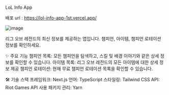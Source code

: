 LoL Info App

배포 url : https://lol-info-app-1st.vercel.app/

![image](https://github.com/user-attachments/assets/51dc802a-2cd2-4768-9429-3ec1bbe5e2dd)


리그 오브 레전드의 최신 정보를 제공하는 앱입니다. 챔피언, 아이템, 챔피언 로테이션 정보를 확인하세요.

✨ 주요 기능
챔피언 목록: 모든 챔피언을 탐색하고, 스킬 및 배경 이야기와 같은 상세 정보를 확인할 수 있습니다.
아이템 목록: 리그 오브 레전드의 모든 아이템에 대한 상세 정보 제공
챔피언 로테이션: 현재 무료 챔피언 로테이션 목록을 확인할 수 있습니다.

🛠 기술 스택
프레임워크: Next.js
언어: TypeScript
스타일링: Tailwind CSS
API: Riot Games API 사용
패키지 관리: Yarn

